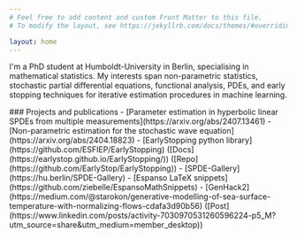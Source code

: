 ```yaml
---
# Feel free to add content and custom Front Matter to this file.
# To modify the layout, see https://jekyllrb.com/docs/themes/#overriding-theme-defaults

layout: home
---
```


<!-- ![Image](/images/me.jpg){: style="float: right" width="300" }-->


I'm a PhD student at Humboldt-University in Berlin, specialising in mathematical statistics. My interests span non-parametric statistics, stochastic partial differential equations, functional analysis, PDEs, and early stopping techniques for iterative estimation procedures in machine learning.

<p> </p>
### Projects and publications
- [Parameter estimation in hyperbolic linear SPDEs from multiple measurements](https://arxiv.org/abs/2407.13461)
- [Non-parametric estimation for the stochastic wave equation](https://arxiv.org/abs/2404.18823)
- [EarlyStopping python library](https://github.com/ESFIEP/EarlyStopping) ([Docs](https://earlystop.github.io/EarlyStopping/)) ([Repo](https://github.com/EarlyStop/EarlyStopping))
- [SPDE-Gallery](https://hu.berlin/SPDE-Gallery)
- [Espanso LaTeX snippets](https://github.com/ziebelle/EspansoMathSnippets)
- [GenHack2](https://medium.com/@starokon/generative-modelling-of-sea-surface-temperature-with-normalizing-flows-cdafa3d90b56) ([Post](https://www.linkedin.com/posts/activity-7030970531260596224-p5_M?utm_source=share&utm_medium=member_desktop))
